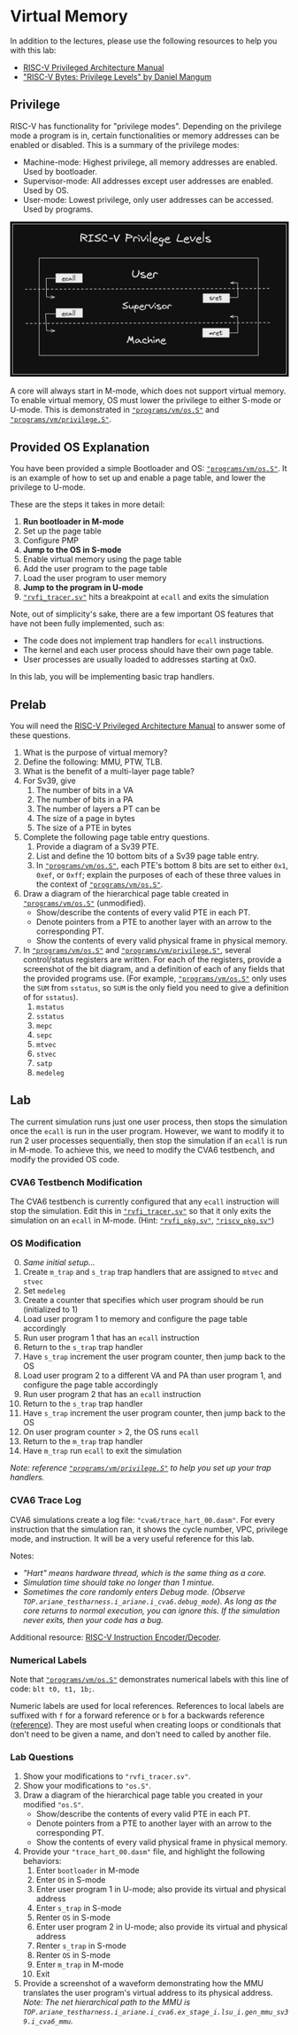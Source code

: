
# Virtual Memory

In addition to the lectures, please use the following resources to help you with this lab:

* [RISC-V Privileged Architecture Manual](https://github.com/riscv/riscv-isa-manual)
* ["RISC-V Bytes: Privilege Levels" by Daniel Mangum](https://danielmangum.com/posts/risc-v-bytes-privilege-levels/)

## Privilege

RISC-V has functionality for "privilege modes". Depending on the privilege mode a program is in, certain functionalities or memory addresses can be enabled or disabled. This is a summary of the privilege modes:

* Machine-mode: Highest privilege, all memory addresses are enabled. Used by bootloader.
* Supervisor-mode: All addresses except user addresses are enabled. Used by OS.
* User-mode: Lowest privilege, only user addresses can be accessed. Used by programs.

[![Privilege Levels](./vm/priv_levels.png)](https://danielmangum.com/posts/risc-v-bytes-privilege-levels/)

A core will always start in M-mode, which does not support virtual memory. To enable virtual memory, OS must lower the privilege to either S-mode or U-mode. This is demonstrated in [`"programs/vm/os.S"`](https://github.com/sifferman/labs-with-cva6/blob/main/programs/vm/os.S) and [`"programs/vm/privilege.S"`](https://github.com/sifferman/labs-with-cva6/blob/main/programs/vm/privilege.S).

## Provided OS Explanation

You have been provided a simple Bootloader and OS: [`"programs/vm/os.S"`](https://github.com/sifferman/labs-with-cva6/blob/main/programs/vm/os.S). It is an example of how to set up and enable a page table, and lower the privilege to U-mode.

These are the steps it takes in more detail:

1. **Run bootloader in M-mode**
2. Set up the page table
3. Configure PMP
4. **Jump to the OS in S-mode**
5. Enable virtual memory using the page table
6. Add the user program to the page table
7. Load the user program to user memory
8. **Jump to the program in U-mode**
9. [`"rvfi_tracer.sv"`](https://github.com/openhwgroup/cva6/blob/b44a696bbead23dafb068037eff00a90689d4faf/corev_apu/tb/rvfi_tracer.sv#L74-L77) hits a breakpoint at `ecall` and exits the simulation

Note, out of simplicity's sake, there are a few important OS features that have not been fully implemented, such as:

* The code does not implement trap handlers for `ecall` instructions.
* The kernel and each user process should have their own page table.
* User processes are usually loaded to addresses starting at 0x0.

In this lab, you will be implementing basic trap handlers.

## Prelab

You will need the [RISC-V Privileged Architecture Manual](https://github.com/riscv/riscv-isa-manual) to answer some of these questions.

1. What is the purpose of virtual memory?
2. Define the following: MMU, PTW, TLB.
3. What is the benefit of a multi-layer page table?
4. For Sv39, give
    1. The number of bits in a VA
    2. The number of bits in a PA
    3. The number of layers a PT can be
    4. The size of a page in bytes
    5. The size of a PTE in bytes
5. Complete the following page table entry questions.
    1. Provide a diagram of a Sv39 PTE.
    2. List and define the 10 bottom bits of a Sv39 page table entry.
    3. In [`"programs/vm/os.S"`](https://github.com/sifferman/labs-with-cva6/blob/main/programs/vm/os.S), each PTE's bottom 8 bits are set to either `0x1`, `0xef`, or `0xff`; explain the purposes of each of these three values in the context of [`"programs/vm/os.S"`](https://github.com/sifferman/labs-with-cva6/blob/main/programs/vm/os.S).
6. Draw a diagram of the hierarchical page table created in [`"programs/vm/os.S"`](https://github.com/sifferman/labs-with-cva6/blob/main/programs/vm/os.S) (unmodified).
    * Show/describe the contents of every valid PTE in each PT.
    * Denote pointers from a PTE to another layer with an arrow to the corresponding PT.
    * Show the contents of every valid physical frame in physical memory.
7. In [`"programs/vm/os.S"`](https://github.com/sifferman/labs-with-cva6/blob/main/programs/vm/os.S) and [`"programs/vm/privilege.S"`](https://github.com/sifferman/labs-with-cva6/blob/main/programs/vm/privilege.S), several control/status registers are written. For each of the registers, provide a screenshot of the bit diagram, and a definition of each of any fields that the provided programs use. (For example, [`"programs/vm/os.S"`](https://github.com/sifferman/labs-with-cva6/blob/main/programs/vm/os.S) only uses the `SUM` from `sstatus`, so `SUM` is the only field you need to give a definition of for `sstatus`).
    1. `mstatus`
    2. `sstatus`
    3. `mepc`
    4. `sepc`
    5. `mtvec`
    6. `stvec`
    7. `satp`
    8. `medeleg`

## Lab

The current simulation runs just one user process, then stops the simulation once the `ecall` is run in the user program. However, we want to modify it to run 2 user processes sequentially, then stop the simulation if an `ecall` is run in M-mode. To achieve this, we need to modify the CVA6 testbench, and modify the provided OS code.

### CVA6 Testbench Modification

The CVA6 testbench is currently configured that any `ecall` instruction will stop the simulation. Edit this in [`"rvfi_tracer.sv"`](https://github.com/openhwgroup/cva6/blob/b44a696bbead23dafb068037eff00a90689d4faf/corev_apu/tb/rvfi_tracer.sv#L74) so that it only exits the simulation on an `ecall` in M-mode. (Hint: [`"rvfi_pkg.sv"`](https://github.com/openhwgroup/cva6/blob/b44a696bbead23dafb068037eff00a90689d4faf/corev_apu/tb/rvfi_pkg.sv), [`"riscv_pkg.sv"`](https://github.com/openhwgroup/cva6/blob/b44a696bbead23dafb068037eff00a90689d4faf/core/include/riscv_pkg.sv#L56))

### OS Modification

0. *Same initial setup...*
1. Create `m_trap` and `s_trap` trap handlers that are assigned to `mtvec` and `stvec`
2. Set `medeleg`
3. Create a counter that specifies which user program should be run (initialized to 1)
4. Load user program 1 to memory and configure the page table accordingly
5. Run user program 1 that has an `ecall` instruction
6. Return to the `s_trap` trap handler
7. Have `s_trap` increment the user program counter, then jump back to the OS
8. Load user program 2 to a different VA and PA than user program 1, and configure the page table accordingly
9. Run user program 2 that has an `ecall` instruction
10. Return to the `s_trap` trap handler
11. Have `s_trap` increment the user program counter, then jump back to the OS
12. On user program counter > 2, the OS runs `ecall`
13. Return to the `m_trap` trap handler
14. Have `m_trap` run `ecall` to exit the simulation

*Note: reference [`"programs/vm/privilege.S"`](https://github.com/sifferman/labs-with-cva6/blob/main/programs/vm/privilege.S) to help you set up your trap handlers.*

### CVA6 Trace Log

CVA6 simulations create a log file: `"cva6/trace_hart_00.dasm"`. For every instruction that the simulation ran, it shows the cycle number, VPC, privilege mode, and instruction. It will be a very useful reference for this lab.

Notes:

* *"Hart" means hardware thread, which is the same thing as a core.*
* *Simulation time should take no longer than 1 mintue.*
* *Sometimes the core randomly enters Debug mode. (Observe `TOP.ariane_testharness.i_ariane.i_cva6.debug_mode`). As long as the core returns to normal execution, you can ignore this. If the simulation never exits, then your code has a bug.*

Additional resource: [RISC-V Instruction Encoder/Decoder](https://luplab.gitlab.io/rvcodecjs/).

### Numerical Labels

Note that [`"programs/vm/os.S"`](https://github.com/sifferman/labs-with-cva6/blob/c5e49d3c7b3dd98ead3ae45898a29cbb437cf101/programs/vm/os.S#L95) demonstrates numerical labels with this line of code: `blt t0, t1, 1b;`.

Numeric labels are used for local references. References to local labels are suffixed with `f` for a forward reference or `b` for a backwards reference ([reference](https://michaeljclark.github.io/asm.html)). They are most useful when creating loops or conditionals that don't need to be given a name, and don't need to called by another file.

### Lab Questions

1. Show your modifications to `"rvfi_tracer.sv"`.
2. Show your modifications to `"os.S"`.
3. Draw a diagram of the hierarchical page table you created in your modified `"os.S"`.
    * Show/describe the contents of every valid PTE in each PT.
    * Denote pointers from a PTE to another layer with an arrow to the corresponding PT.
    * Show the contents of every valid physical frame in physical memory.
4. Provide your `"trace_hart_00.dasm"` file, and highlight the following behaviors:
    1. Enter `bootloader` in M-mode
    2. Enter `OS` in S-mode
    3. Enter user program 1 in U-mode; also provide its virtual and physical address
    4. Enter `s_trap` in S-mode
    5. Renter `OS` in S-mode
    6. Enter user program 2 in U-mode; also provide its virtual and physical address
    7. Renter `s_trap` in S-mode
    8. Renter `OS` in S-mode
    9. Enter `m_trap` in M-mode
    10. Exit
5. Provide a screenshot of a waveform demonstrating how the MMU translates the user program's virtual address to its physical address. *Note: The net hierarchical path to the MMU is `TOP.ariane_testharness.i_ariane.i_cva6.ex_stage_i.lsu_i.gen_mmu_sv39.i_cva6_mmu`.*
